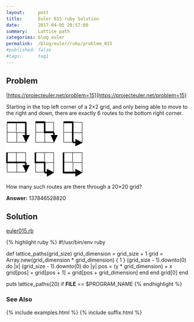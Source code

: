```yaml
---
layout:     post
title:      Euler 015 ruby Solution
date:       2017-04-05 20:57:00
summary:    Lattice path
categories: blog euler
permalink:  /blog/euler/ruby/problem_015
#published: false
#tags:      tag1
---
```


## Problem

[https://projecteuler.net/problem=15](https://projecteuler.net/problem=15)

Starting in the top left corner of a 2×2 grid, and only being able to move to the right and down, there are exactly 6 routes to the bottom right corner.

<img src="/images/p015.gif" alt="Euler 015"/>

How many such routes are there through a 20×20 grid?

**Answer:** 137846528820

## Solution

[euler015.rb](https://gitlab.com/tvarley/euler/blob/master/ruby/lib/euler015.rb)

{% highlight ruby %}
#!/usr/bin/env ruby

def lattice_paths(grid_size)
  grid_dimension = grid_size + 1
  grid = Array.new(grid_dimension * grid_dimension) { 1 }
  (grid_size - 1).downto(0) do |x|
    (grid_size - 1).downto(0) do |y|
      pos = (y * grid_dimension) + x
      grid[pos] = grid[pos + 1] + grid[pos + grid_dimension]
    end
  end
  grid[0]
end

puts lattice_paths(20) if __FILE__ == $PROGRAM_NAME
{% endhighlight %}

### See Also
{% include examples.html %}
{% include suffix.html %}
